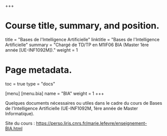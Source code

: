 +++
# Course title, summary, and position.
title = "Bases de l'Intelligence Artificielle"
linktitle = "Bases de l'Intelligence Artificielle"
summary = "Chargé de TD/TP en M1IF06 BIA (Master 1ère année [UE-INF1092M])."
weight = 1

# Page metadata.
toc = true
type = "docs"

[menu]
  [menu.bia]
    name = "BIA"
    weight = 1
+++

Quelques documents nécessaires ou utiles dans le cadre du cours de Bases de l'Intelligence Artificielle (UE-INF1092M, 
1ère année de Master Informatique).

Site du cours : https://perso.liris.cnrs.fr/marie.lefevre/enseignement-BIA.html
